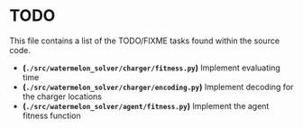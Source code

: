 # TODO
This file contains a list of the TODO/FIXME tasks found within the source code.
- **(`./src/watermelon_solver/charger/fitness.py`)** Implement evaluating time
- **(`./src/watermelon_solver/charger/encoding.py`)** Implement decoding for the charger locations
- **(`./src/watermelon_solver/agent/fitness.py`)** Implement the agent fitness function
